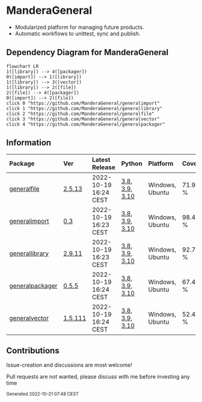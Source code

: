 # ManderaGeneral
 - Modularized platform for managing future products.
 - Automatic workflows to unittest, sync and publish.

## Dependency Diagram for ManderaGeneral
```mermaid
flowchart LR
1([library]) --> 4([packager])
0([import]) --> 1([library])
1([library]) --> 3([vector])
1([library]) --> 2([file])
2([file]) --> 4([packager])
0([import]) --> 2([file])
click 0 "https://github.com/ManderaGeneral/generalimport"
click 1 "https://github.com/ManderaGeneral/generallibrary"
click 2 "https://github.com/ManderaGeneral/generalfile"
click 3 "https://github.com/ManderaGeneral/generalvector"
click 4 "https://github.com/ManderaGeneral/generalpackager"
```

## Information
| Package                                                              | Ver                                                | Latest Release        | Python                                                                                                                                                                                  | Platform        | Cover   |
|:---------------------------------------------------------------------|:---------------------------------------------------|:----------------------|:----------------------------------------------------------------------------------------------------------------------------------------------------------------------------------------|:----------------|:--------|
| [generalfile](https://github.com/ManderaGeneral/generalfile)         | [2.5.13](https://pypi.org/project/generalfile/)    | 2022-10-19 16:24 CEST | [3.8](https://www.python.org/downloads/release/python-380/), [3.9](https://www.python.org/downloads/release/python-390/), [3.10](https://www.python.org/downloads/release/python-3100/) | Windows, Ubuntu | 71.9 %  |
| [generalimport](https://github.com/ManderaGeneral/generalimport)     | [0.3](https://pypi.org/project/generalimport/)     | 2022-10-19 16:23 CEST | [3.8](https://www.python.org/downloads/release/python-380/), [3.9](https://www.python.org/downloads/release/python-390/), [3.10](https://www.python.org/downloads/release/python-3100/) | Windows, Ubuntu | 98.4 %  |
| [generallibrary](https://github.com/ManderaGeneral/generallibrary)   | [2.9.11](https://pypi.org/project/generallibrary/) | 2022-10-19 16:23 CEST | [3.8](https://www.python.org/downloads/release/python-380/), [3.9](https://www.python.org/downloads/release/python-390/), [3.10](https://www.python.org/downloads/release/python-3100/) | Windows, Ubuntu | 92.7 %  |
| [generalpackager](https://github.com/ManderaGeneral/generalpackager) | [0.5.5](https://pypi.org/project/generalpackager/) | 2022-10-19 16:24 CEST | [3.8](https://www.python.org/downloads/release/python-380/), [3.9](https://www.python.org/downloads/release/python-390/), [3.10](https://www.python.org/downloads/release/python-3100/) | Windows, Ubuntu | 67.4 %  |
| [generalvector](https://github.com/ManderaGeneral/generalvector)     | [1.5.111](https://pypi.org/project/generalvector/) | 2022-10-19 16:24 CEST | [3.8](https://www.python.org/downloads/release/python-380/), [3.9](https://www.python.org/downloads/release/python-390/), [3.10](https://www.python.org/downloads/release/python-3100/) | Windows, Ubuntu | 52.4 %  |

## Contributions
Issue-creation and discussions are most welcome!

Pull requests are not wanted, please discuss with me before investing any time

<sup>
Generated 2022-10-21 07:48 CEST
</sup>
